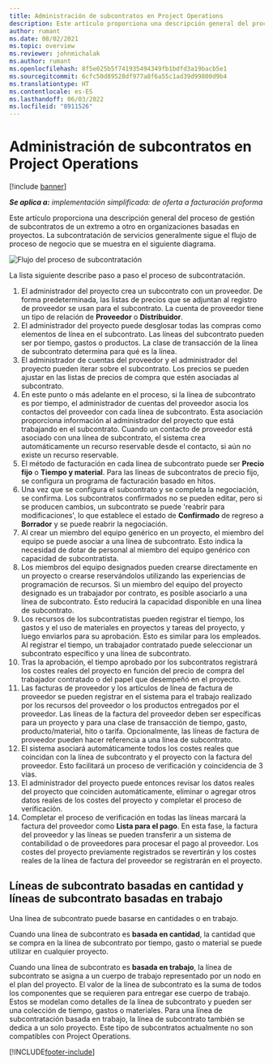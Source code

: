 ```yaml
---
title: Administración de subcontratos en Project Operations
description: Este artículo proporciona una descripción general del proceso de gestión de subcontratos de un extremo a otro, normalmente en organizaciones basadas en proyectos.
author: rumant
ms.date: 08/02/2021
ms.topic: overview
ms.reviewer: johnmichalak
ms.author: rumant
ms.openlocfilehash: 8f5e025b5f741935494349fb1bdfd3a19bacb5e1
ms.sourcegitcommit: 6cfc50d89528df977a8f6a55c1ad39d99800d9b4
ms.translationtype: HT
ms.contentlocale: es-ES
ms.lasthandoff: 06/03/2022
ms.locfileid: "8911526"
---
```

# <a name="subcontract-management-in-project-operations"></a>Administración de subcontratos en Project Operations

[!include [banner](../../includes/dataverse-preview.md)]

_**Se aplica a:** implementación simplificada: de oferta a facturación proforma_

Este artículo proporciona una descripción general del proceso de gestión de subcontratos de un extremo a otro en organizaciones basadas en proyectos. La subcontratación de servicios generalmente sigue el flujo de proceso de negocio que se muestra en el siguiente diagrama.

![Flujo del proceso de subcontratación](../media/SubcontractingProcessFlow.png)

La lista siguiente describe paso a paso el proceso de subcontratación.

1. El administrador del proyecto crea un subcontrato con un proveedor. De forma predeterminada, las listas de precios que se adjuntan al registro de proveedor se usan para el subcontrato. La cuenta de proveedor tiene un tipo de relación de **Proveedor** o **Distribuidor**.
2. El administrador del proyecto puede desglosar todas las compras como elementos de línea en el subcontrato. Las líneas del subcontrato pueden ser por tiempo, gastos o productos. La clase de transacción de la línea de subcontrato determina para qué es la línea.
3. El administrador de cuentas del proveedor y el administrador del proyecto pueden iterar sobre el subcontrato. Los precios se pueden ajustar en las listas de precios de compra que estén asociadas al subcontrato.
4. En este punto o más adelante en el proceso, si la línea de subcontrato es por tiempo, el administrador de cuentas del proveedor asocia los contactos del proveedor con cada línea de subcontrato. Esta asociación proporciona información al administrador del proyecto que está trabajando en el subcontrato. Cuando un contacto de proveedor está asociado con una línea de subcontrato, el sistema crea automáticamente un recurso reservable desde el contacto, si aún no existe un recurso reservable.
5. El método de facturación en cada línea de subcontrato puede ser **Precio fijo** o **Tiempo y material**. Para las líneas de subcontratos de precio fijo, se configura un programa de facturación basado en hitos.
6.  Una vez que se configura el subcontrato y se completa la negociación, se confirma. Los subcontratos confirmados no se pueden editar, pero si se producen cambios, un subcontrato se puede 'reabrir para modificaciones', lo que establece el estado de **Confirmado** de regreso a **Borrador** y se puede reabrir la negociación. 
7.  Al crear un miembro del equipo genérico en un proyecto, el miembro del equipo se puede asociar a una línea de subcontrato. Esto indica la necesidad de dotar de personal al miembro del equipo genérico con capacidad de subcontratista.
8.  Los miembros del equipo designados pueden crearse directamente en un proyecto o crearse reservándolos utilizando las experiencias de programación de recursos. Si un miembro del equipo del proyecto designado es un trabajador por contrato, es posible asociarlo a una línea de subcontrato. Esto reducirá la capacidad disponible en una línea de subcontrato.
9.  Los recursos de los subcontratistas pueden registrar el tiempo, los gastos y el uso de materiales en proyectos y tareas del proyecto, y luego enviarlos para su aprobación. Esto es similar para los empleados. Al registrar el tiempo, un trabajador contratado puede seleccionar un subcontrato específico y una línea de subcontrato.
10. Tras la aprobación, el tiempo aprobado por los subcontratos registrará los costes reales del proyecto en función del precio de compra del trabajador contratado o del papel que desempeñó en el proyecto.
11. Las facturas de proveedor y los artículos de línea de factura de proveedor se pueden registrar en el sistema para el trabajo realizado por los recursos del proveedor o los productos entregados por el proveedor. Las líneas de la factura del proveedor deben ser específicas para un proyecto y para una clase de transacción de tiempo, gasto, producto/material, hito o tarifa. Opcionalmente, las líneas de factura de proveedor pueden hacer referencia a una línea de subcontrato.
12. El sistema asociará automáticamente todos los costes reales que coincidan con la línea de subcontrato y el proyecto con la factura del proveedor. Esto facilitará un proceso de verificación y coincidencia de 3 vías.
13. El administrador del proyecto puede entonces revisar los datos reales del proyecto que coinciden automáticamente, eliminar o agregar otros datos reales de los costes del proyecto y completar el proceso de verificación.
14. Completar el proceso de verificación en todas las líneas marcará la factura del proveedor como **Lista para el pago**. En esta fase, la factura del proveedor y las líneas se pueden transferir a un sistema de contabilidad o de proveedores para procesar el pago al proveedor. Los costes del proyecto previamente registrados se revertirán y los costes reales de la línea de factura del proveedor se registrarán en el proyecto.

## <a name="quantity-based-subcontract-lines-and-work-based-subcontract-lines"></a>Líneas de subcontrato basadas en cantidad y líneas de subcontrato basadas en trabajo

Una línea de subcontrato puede basarse en cantidades o en trabajo. 

Cuando una línea de subcontrato es **basada en cantidad**, la cantidad que se compra en la línea de subcontrato por tiempo, gasto o material se puede utilizar en cualquier proyecto.

Cuando una línea de subcontrato es **basada en trabajo**, la línea de subcontrato se asigna a un cuerpo de trabajo representado por un nodo en el plan del proyecto. El valor de la línea de subcontrato es la suma de todos los componentes que se requieren para entregar ese cuerpo de trabajo. Estos se modelan como detalles de la línea de subcontrato y pueden ser una colección de tiempo, gastos o materiales. Para una línea de subcontratación basada en trabajo, la línea de subcontrato también se dedica a un solo proyecto. Este tipo de subcontratos actualmente no son compatibles con Project Operations.

[!INCLUDE[footer-include](../../includes/footer-banner.md)]

